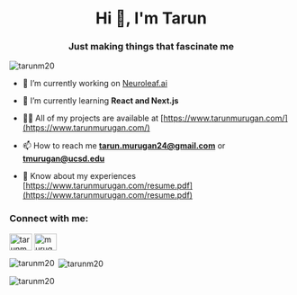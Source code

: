 <h1 align="center">Hi 👋, I'm Tarun</h1>
<h3 align="center">Just making things that fascinate me</h3>

<p align="left"> <img src="https://komarev.com/ghpvc/?username=tarunm20&label=Profile%20views&color=0e75b6&style=flat" alt="tarunm20" /> </p>

- 🔭 I’m currently working on [Neuroleaf.ai](https://www.neuroleaf.ai/)

- 🌱 I’m currently learning **React and Next.js**

- 👨‍💻 All of my projects are available at [https://www.tarunmurugan.com/](https://www.tarunmurugan.com/)

- 📫 How to reach me **tarun.murugan24@gmail.com** or **tmurugan@ucsd.edu**

- 📄 Know about my experiences [https://www.tarunmurugan.com/resume.pdf](https://www.tarunmurugan.com/resume.pdf)

<h3 align="left">Connect with me:</h3>
<p align="left">
<a href="https://linkedin.com/in/tarunmurugan" target="blank"><img align="center" src="https://raw.githubusercontent.com/rahuldkjain/github-profile-readme-generator/master/src/images/icons/Social/linked-in-alt.svg" alt="tarunmurugan" height="30" width="40" /></a>
<a href="https://instagram.com/murugantarun" target="blank"><img align="center" src="https://raw.githubusercontent.com/rahuldkjain/github-profile-readme-generator/master/src/images/icons/Social/instagram.svg" alt="murugantarun" height="30" width="40" /></a>
</p>

<p><img align="left" src="https://github-readme-stats.vercel.app/api/top-langs?username=tarunm20&show_icons=true&locale=en&layout=compact" alt="tarunm20" /></p>

<p>&nbsp;<img align="center" src="https://github-readme-stats.vercel.app/api?username=tarunm20&show_icons=true&locale=en" alt="tarunm20" /></p>

<p><img align="center" src="https://github-readme-streak-stats.herokuapp.com/?user=tarunm20&" alt="tarunm20" /></p>
